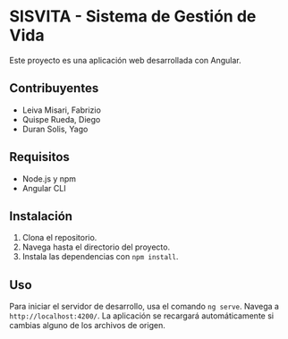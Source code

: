 # SISVITA - Sistema de Gestión de Vida

Este proyecto es una aplicación web desarrollada con Angular.

## Contribuyentes

- Leiva Misari, Fabrizio
- Quispe Rueda, Diego
- Duran Solis, Yago

## Requisitos

- Node.js y npm
- Angular CLI

## Instalación

1. Clona el repositorio.
2. Navega hasta el directorio del proyecto.
3. Instala las dependencias con `npm install`.

## Uso

Para iniciar el servidor de desarrollo, usa el comando `ng serve`. Navega a `http://localhost:4200/`. La aplicación se recargará automáticamente si cambias alguno de los archivos de origen.
